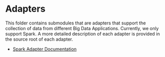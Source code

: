 # Adapters

This folder contains submodules that are adapters that support the collection of data from different
Big Data Applications. Currently, we only support Spark. A more detailed description of each adapter is provided in the
source root of each adapter.

- [Spark Adapter Documentation ](/adapter/spark/README.md)
